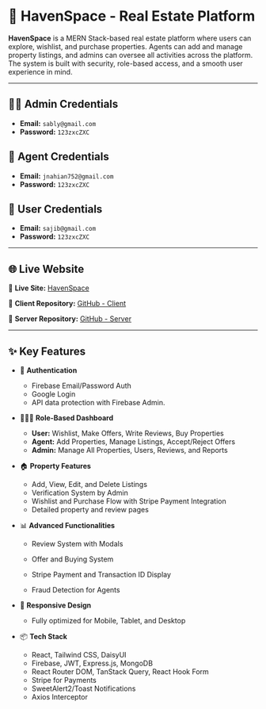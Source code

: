 # 🏡 HavenSpace - Real Estate Platform

**HavenSpace** is a MERN Stack-based real estate platform where users can explore, wishlist, and purchase properties. Agents can add and manage property listings, and admins can oversee all activities across the platform. The system is built with security, role-based access, and a smooth user experience in mind.

---

## 👨‍💻 Admin Credentials

* **Email:** `sably@gmail.com`
* **Password:** `123zxcZXC`

## 🧑 Agent Credentials

* **Email:** `jnahian752@gmail.com`
* **Password:** `123zxcZXC`

## 👤 User Credentials

* **Email:** `sajib@gmail.com`
* **Password:** `123zxcZXC`

---

## 🌐 Live Website

🔗 **Live Site:** [HavenSpace](https://github.com/Programming-Hero-Web-Course4/b11a12-client-side-jayedalnahian)

📁 **Client Repository:** [GitHub - Client](https://github.com/Programming-Hero-Web-Course4/b11a12-client-side-jayedalnahian)

📁 **Server Repository:** [GitHub - Server](https://github.com/Programming-Hero-Web-Course4/b11a12-server-side-jayedalnahian)

---

## ✨ Key Features

* 🔐 **Authentication**

  * Firebase Email/Password Auth
  * Google Login
  * API data protection with Firebase Admin.

* 🧑‍🤝‍🧑 **Role-Based Dashboard**

  * **User:** Wishlist, Make Offers, Write Reviews, Buy Properties
  * **Agent:** Add Properties, Manage Listings, Accept/Reject Offers
  * **Admin:** Manage All Properties, Users, Reviews, and Reports

* 🏠 **Property Features**

  * Add, View, Edit, and Delete Listings
  * Verification System by Admin
  * Wishlist and Purchase Flow with Stripe Payment Integration
  * Detailed property and review pages

* 📊 **Advanced Functionalities**

  * Review System with Modals

  * Offer and Buying System

  * Stripe Payment and Transaction ID Display

  * Fraud Detection for Agents

* 📲 **Responsive Design**

  * Fully optimized for Mobile, Tablet, and Desktop

* 📦 **Tech Stack**

  * React, Tailwind CSS, DaisyUI
  * Firebase, JWT, Express.js, MongoDB
  * React Router DOM, TanStack Query, React Hook Form
  * Stripe for Payments
  * SweetAlert2/Toast Notifications
  * Axios Interceptor
